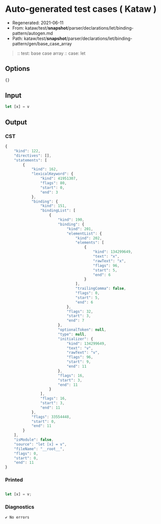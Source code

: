 # Auto-generated test cases ( Kataw )
- Regenerated: 2021-06-11
- From: kataw/test/__snapshot__/parser/declarations/let/binding-pattern/autogen.md
- Path: kataw/test/__snapshot__/parser/declarations/let/binding-pattern/gen/base_case_array
> :: test: base case array
> :: case: let
## Options

`````js
{}
`````
## Input

`````js
let [x] = v
`````
## Output

### CST

```javascript
{
    "kind": 122,
    "directives": [],
    "statements": [
        {
            "kind": 162,
            "lexicalKeyword": {
                "kind": 41951307,
                "flags": 80,
                "start": 0,
                "end": 3
            },
            "binding": {
                "kind": 151,
                "bindingList": [
                    {
                        "kind": 190,
                        "binding": {
                            "kind": 201,
                            "elementList": {
                                "kind": 202,
                                "elements": [
                                    {
                                        "kind": 134299649,
                                        "text": "x",
                                        "rawText": "x",
                                        "flags": 96,
                                        "start": 5,
                                        "end": 6
                                    }
                                ],
                                "trailingComma": false,
                                "flags": 0,
                                "start": 5,
                                "end": 6
                            },
                            "flags": 32,
                            "start": 3,
                            "end": 7
                        },
                        "optionalToken": null,
                        "type": null,
                        "initializer": {
                            "kind": 134299649,
                            "text": "v",
                            "rawText": "v",
                            "flags": 96,
                            "start": 9,
                            "end": 11
                        },
                        "flags": 16,
                        "start": 3,
                        "end": 11
                    }
                ],
                "flags": 16,
                "start": 3,
                "end": 11
            },
            "flags": 33554448,
            "start": 0,
            "end": 11
        }
    ],
    "isModule": false,
    "source": "let [x] = v",
    "fileName": "__root__",
    "flags": 0,
    "start": 0,
    "end": 11
}
```

### Printed

```javascript

let [x] = v;
```

### Diagnostics

```javascript
✔ No errors
```

